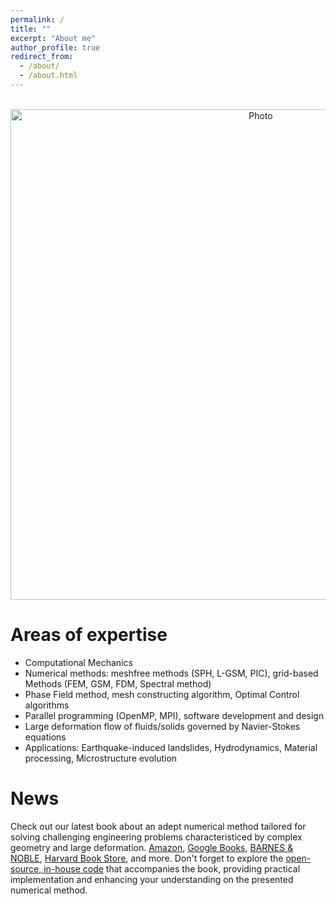 ```yaml
---
permalink: /
title: ""
excerpt: "About me"
author_profile: true
redirect_from: 
  - /about/
  - /about.html
---
```


<p align="center">
  <img src="https://maozirui.github.io/images/CM3.png" alt="Photo" style="width: 785px;"/> 
</p>

# Areas of expertise
  * Computational Mechanics 
  * Numerical methods: meshfree methods (SPH, L-GSM, PIC), grid-based Methods (FEM, GSM, FDM, Spectral method)
  * Phase Field method, mesh constructing algorithm, Optimal Control algorithms
  * Parallel programming (OpenMP, MPI), software development and design
  * Large deformation flow of fluids/solids governed by Navier-Stokes equations
  * Applications: Earthquake-induced landslides, Hydrodynamics, Material processing, Microstructure evolution



# News
Check out our latest book about an adept numerical method tailored for solving challenging engineering problems characteristiced by complex geometry and large deformation. [Amazon](https://www.amazon.com/Gradient-Smoothing-Methods-Programming-Applications/dp/9811280002), [Google Books](https://books.google.com/books/about/Gradient_Smoothing_Methods_with_Programm.html?id=BwsD0AEACAAJ), [BARNES & NOBLE](https://www.barnesandnoble.com/w/gradient-smoothing-methods-with-programming-gui-rong-liu/1143616909?ean=9789811280009), [Harvard Book Store](https://shop.harvard.com/book/9789811280009), and more. Don't forget to explore the [open-source, in-house code](https://github.com/maozirui/GSMs_book) that accompanies the book, providing practical implementation and enhancing your understanding on the presented numerical method.


